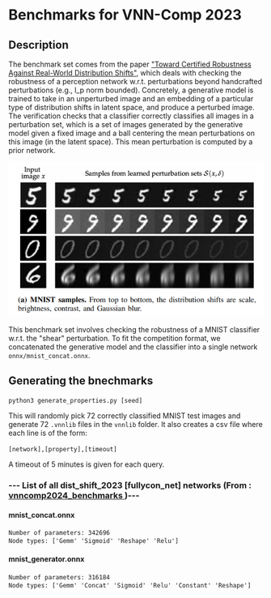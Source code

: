 # Benchmarks for VNN-Comp 2023

## Description

The benchmark set comes from the paper ["Toward Certified Robustness Against Real-World
Distribution Shifts"](https://arxiv.org/pdf/2206.03669.pdf), which deals with 
checking the robustness of a perception network  w.r.t. perturbations beyond 
handcrafted perturbations (e.g., l_p norm bounded). 
Concretely, a generative model is trained to take in an unperturbed image and an embedding 
of a particular type of distribution shifts in latent space, and produce a perturbed image.
The verification checks that a classifier correctly classifies all images in a perturbation set,
which is a set of images generated by the generative model given a fixed image and a
ball centering the mean perturbations on this image (in the latent space). 
This mean perturbation is computed by a prior network.

![Screenshot from 2023-06-02 14-56-25.png](./example.png)

This benchmark set involves checking the robustness of a MNIST classifier w.r.t. the
"shear" perturbation. To fit the competition format, we concatenated the generative model and 
the classifier into a single network ``onnx/mnist_concat.onnx``. 

## Generating the bnechmarks

``python3 generate_properties.py [seed]``

This will randomly pick 72 correctly classified MNIST test images and 
generate 72 `.vnnlib` files in the ``vnnlib`` folder. It also creates a csv file where each line
is of the form:

``[network],[property],[timeout]``

A timeout of 5 minutes is given for each query.

### --- List of all dist_shift_2023 [fullycon_net] networks (From :<a href = 'https://github.com/ChristopherBrix/vnncomp2024_benchmarks'> vnncomp2024_benchmarks </a>)---

#### mnist_concat.onnx 
	Number of parameters: 342696 
	Node types: ['Gemm' 'Sigmoid' 'Reshape' 'Relu']

#### mnist_generator.onnx 
	Number of parameters: 316184 
	Node types: ['Gemm' 'Concat' 'Sigmoid' 'Relu' 'Constant' 'Reshape']

